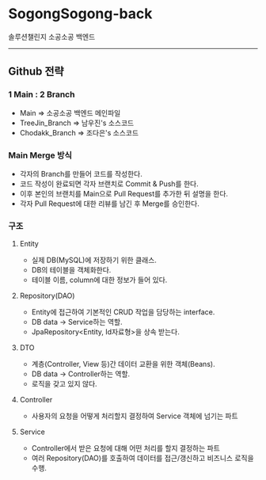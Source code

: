 # SogongSogong-back 
솔루션챌린지 소공소공 백엔드

---
## Github 전략
### 1 Main : 2 Branch
- Main => 소공소공 백엔드 메인파일
- TreeJin_Branch => 남우진's 소스코드
- Chodakk_Branch => 조다은's 소스코드

### Main Merge 방식
- 각자의 Branch를 만들어 코드를 작성한다.
- 코드 작성이 완료되면 각자 브랜치로 Commit & Push를 한다.
- 이후 본인의 브랜치를 Main으로 Pull Request를 추가한 뒤 설명을 한다.
- 각자 Pull Request에 대한 리뷰를 남긴 후 Merge를 승인한다.

### 구조
1. Entity
    - 실제 DB(MySQL)에 저장하기 위한 클래스.
    - DB의 테이블을 객체화한다.
    - 테이블 이름, column에 대한 정보가 들어 있다.
    
2. Repository(DAO)
    - Entity에 접근하여 기본적인 CRUD 작업을 담당하는 interface.
    - DB data -> Service하는 역할.
    - JpaRepository<Entity, Id자료형>을 상속 받는다.
    
3. DTO
    - 계층(Controller, View 등)간 데이터 교환을 위한 객체(Beans).
    - DB data -> Controller하는 역할.
    - 로직을 갖고 있지 않다.
    
4. Controller
    - 사용자의 요청을 어떻게 처리할지 결정하여 Service 객체에 넘기는 파트
    
5. Service
    - Controller에서 받은 요청에 대해 어떤 처리를 할지 결정하는 파트
    - 여러 Repository(DAO)를 호출하여 데이터를 접근/갱신하고 비즈니스 로직을 수행.
